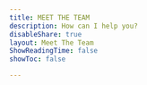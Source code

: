 ```yaml
---
title: MEET THE TEAM
description: How can I help you?
disableShare: true
layout: Meet The Team
ShowReadingTime: false
showToc: false

---
```

